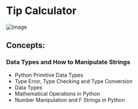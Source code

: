 # Tip Calculator
![Image](https://github.com/user-attachments/assets/f5884748-4b39-4d5c-8d92-73ba175af870)

## Concepts:
### Data Types and How to Manipulate Strings
- Python Primitive Data Types
- Type Error, Type Checking and Type Conversion
- Data Types
- Mathematical Operations in Python
- Number Manipulation and F Strings in Python
